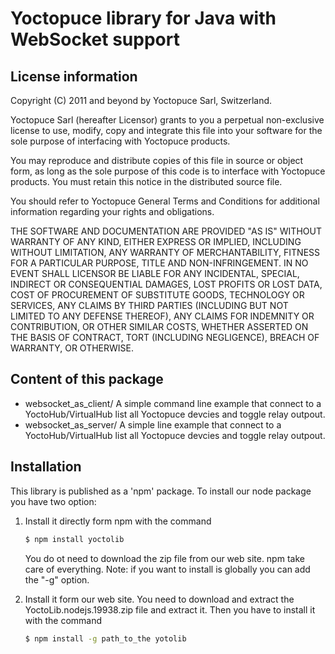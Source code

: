 Yoctopuce library for Java with WebSocket support
=================================================
## License information

Copyright (C) 2011 and beyond by Yoctopuce Sarl, Switzerland.

Yoctopuce Sarl (hereafter Licensor) grants to you a perpetual
non-exclusive license to use, modify, copy and integrate this
file into your software for the sole purpose of interfacing
with Yoctopuce products.

You may reproduce and distribute copies of this file in
source or object form, as long as the sole purpose of this
code is to interface with Yoctopuce products. You must retain
this notice in the distributed source file.

You should refer to Yoctopuce General Terms and Conditions
for additional information regarding your rights and
obligations.

THE SOFTWARE AND DOCUMENTATION ARE PROVIDED "AS IS" WITHOUT
WARRANTY OF ANY KIND, EITHER EXPRESS OR IMPLIED, INCLUDING
WITHOUT LIMITATION, ANY WARRANTY OF MERCHANTABILITY, FITNESS
FOR A PARTICULAR PURPOSE, TITLE AND NON-INFRINGEMENT. IN NO
EVENT SHALL LICENSOR BE LIABLE FOR ANY INCIDENTAL, SPECIAL,
INDIRECT OR CONSEQUENTIAL DAMAGES, LOST PROFITS OR LOST DATA,
COST OF PROCUREMENT OF SUBSTITUTE GOODS, TECHNOLOGY OR
SERVICES, ANY CLAIMS BY THIRD PARTIES (INCLUDING BUT NOT
LIMITED TO ANY DEFENSE THEREOF), ANY CLAIMS FOR INDEMNITY OR
CONTRIBUTION, OR OTHER SIMILAR COSTS, WHETHER ASSERTED ON THE
BASIS OF CONTRACT, TORT (INCLUDING NEGLIGENCE), BREACH OF
WARRANTY, OR OTHERWISE.



## Content of this package

* websocket_as_client/
A simple command line example that connect to a YoctoHub/VirtualHub list all Yoctopuce devcies and toggle relay outpout.
* websocket_as_server/
A simple  line example that connect to a YoctoHub/VirtualHub list all Yoctopuce devcies and toggle relay outpout.

## Installation


This library is published as a 'npm' package. To install our node package you
have two option:

1. Install it directly form npm with the command
 	```bash
	$ npm install yoctolib
	```

    You do ot need to download the zip file from our web site. npm take care of
   everything. Note: if you want to install is globally you can add the "-g"
   option.

2. Install it form our web site. You need to download and extract the
   	YoctoLib.nodejs.19938.zip file and extract it. Then you have to install
   	it with the command
    ```bash
	$ npm install -g path_to_the yotolib
	```